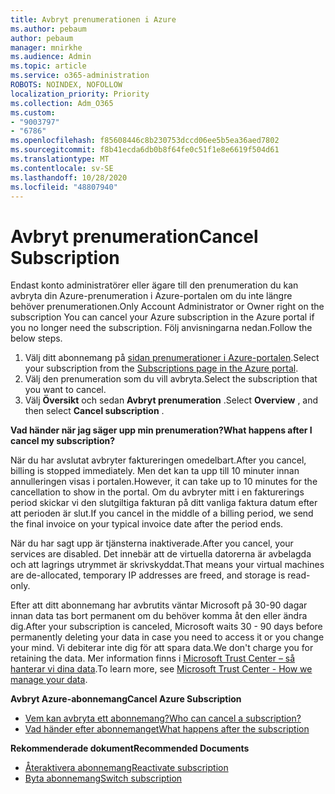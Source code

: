 ```yaml
---
title: Avbryt prenumerationen i Azure
ms.author: pebaum
author: pebaum
manager: mnirkhe
ms.audience: Admin
ms.topic: article
ms.service: o365-administration
ROBOTS: NOINDEX, NOFOLLOW
localization_priority: Priority
ms.collection: Adm_O365
ms.custom:
- "9003797"
- "6786"
ms.openlocfilehash: f85608446c8b230753dccd06ee5b5ea36aed7802
ms.sourcegitcommit: f8b41ecda6db0b8f64fe0c51f1e8e6619f504d61
ms.translationtype: MT
ms.contentlocale: sv-SE
ms.lasthandoff: 10/28/2020
ms.locfileid: "48807940"
---
```

# <a name="cancel-subscription"></a><span data-ttu-id="7cd7b-102">Avbryt prenumeration</span><span class="sxs-lookup"><span data-stu-id="7cd7b-102">Cancel Subscription</span></span>

<span data-ttu-id="7cd7b-103">Endast konto administratörer eller ägare till den prenumeration du kan avbryta din Azure-prenumeration i Azure-portalen om du inte längre behöver prenumerationen.</span><span class="sxs-lookup"><span data-stu-id="7cd7b-103">Only Account Administrator or Owner right on the subscription You can cancel your Azure subscription in the Azure portal if you no longer need the subscription.</span></span> <span data-ttu-id="7cd7b-104">Följ anvisningarna nedan.</span><span class="sxs-lookup"><span data-stu-id="7cd7b-104">Follow the below steps.</span></span>

1. <span data-ttu-id="7cd7b-105">Välj ditt abonnemang på [sidan prenumerationer i Azure-portalen](https://portal.azure.com/#blade/Microsoft_Azure_Billing/SubscriptionsBlade).</span><span class="sxs-lookup"><span data-stu-id="7cd7b-105">Select your subscription from the [Subscriptions page in the Azure portal](https://portal.azure.com/#blade/Microsoft_Azure_Billing/SubscriptionsBlade).</span></span>
2. <span data-ttu-id="7cd7b-106">Välj den prenumeration som du vill avbryta.</span><span class="sxs-lookup"><span data-stu-id="7cd7b-106">Select the subscription that you want to cancel.</span></span>
3. <span data-ttu-id="7cd7b-107">Välj **Översikt** och sedan **Avbryt prenumeration** .</span><span class="sxs-lookup"><span data-stu-id="7cd7b-107">Select **Overview** , and then select **Cancel subscription** .</span></span>

<span data-ttu-id="7cd7b-108">**Vad händer när jag säger upp min prenumeration?**</span><span class="sxs-lookup"><span data-stu-id="7cd7b-108">**What happens after I cancel my subscription?**</span></span>

<span data-ttu-id="7cd7b-109">När du har avslutat avbryter faktureringen omedelbart.</span><span class="sxs-lookup"><span data-stu-id="7cd7b-109">After you cancel, billing is stopped immediately.</span></span> <span data-ttu-id="7cd7b-110">Men det kan ta upp till 10 minuter innan annulleringen visas i portalen.</span><span class="sxs-lookup"><span data-stu-id="7cd7b-110">However, it can take up to 10 minutes for the cancellation to show in the portal.</span></span> <span data-ttu-id="7cd7b-111">Om du avbryter mitt i en fakturerings period skickar vi den slutgiltiga fakturan på ditt vanliga faktura datum efter att perioden är slut.</span><span class="sxs-lookup"><span data-stu-id="7cd7b-111">If you cancel in the middle of a billing period, we send the final invoice on your typical invoice date after the period ends.</span></span>

<span data-ttu-id="7cd7b-112">När du har sagt upp är tjänsterna inaktiverade.</span><span class="sxs-lookup"><span data-stu-id="7cd7b-112">After you cancel, your services are disabled.</span></span> <span data-ttu-id="7cd7b-113">Det innebär att de virtuella datorerna är avbelagda och att lagrings utrymmet är skrivskyddat.</span><span class="sxs-lookup"><span data-stu-id="7cd7b-113">That means your virtual machines are de-allocated, temporary IP addresses are freed, and storage is read-only.</span></span>

<span data-ttu-id="7cd7b-114">Efter att ditt abonnemang har avbrutits väntar Microsoft på 30-90 dagar innan data tas bort permanent om du behöver komma åt den eller ändra dig.</span><span class="sxs-lookup"><span data-stu-id="7cd7b-114">After your subscription is canceled, Microsoft waits 30 - 90 days before permanently deleting your data in case you need to access it or you change your mind.</span></span> <span data-ttu-id="7cd7b-115">Vi debiterar inte dig för att spara data.</span><span class="sxs-lookup"><span data-stu-id="7cd7b-115">We don't charge you for retaining the data.</span></span> <span data-ttu-id="7cd7b-116">Mer information finns i [Microsoft Trust Center – så hanterar vi dina data](https://go.microsoft.com/fwLink/p/?LinkID=822930&clcid=0x409).</span><span class="sxs-lookup"><span data-stu-id="7cd7b-116">To learn more, see [Microsoft Trust Center - How we manage your data](https://go.microsoft.com/fwLink/p/?LinkID=822930&clcid=0x409).</span></span>

<span data-ttu-id="7cd7b-117">**Avbryt Azure-abonnemang**</span><span class="sxs-lookup"><span data-stu-id="7cd7b-117">**Cancel Azure Subscription**</span></span>

- [<span data-ttu-id="7cd7b-118">Vem kan avbryta ett abonnemang?</span><span class="sxs-lookup"><span data-stu-id="7cd7b-118">Who can cancel a subscription?</span></span>](https://docs.microsoft.com/azure/billing/billing-how-to-cancel-azure-subscription?WT.mc_id=Portal-Microsoft_Azure_Support#who-can-cancel-a-subscription)
- [<span data-ttu-id="7cd7b-119">Vad händer efter abonnemanget</span><span class="sxs-lookup"><span data-stu-id="7cd7b-119">What happens after the subscription</span></span>](https://docs.microsoft.com/azure/billing/billing-how-to-cancel-azure-subscription?WT.mc_id=Portal-Microsoft_Azure_Support#what-happens-after-i-cancel-my-subscription)

<span data-ttu-id="7cd7b-120">**Rekommenderade dokument**</span><span class="sxs-lookup"><span data-stu-id="7cd7b-120">**Recommended Documents**</span></span>

- [<span data-ttu-id="7cd7b-121">Återaktivera abonnemang</span><span class="sxs-lookup"><span data-stu-id="7cd7b-121">Reactivate subscription</span></span>](https://docs.microsoft.com/azure/billing/billing-how-to-cancel-azure-subscription?WT.mc_id=Portal-Microsoft_Azure_Support#reactivate-subscription)
- [<span data-ttu-id="7cd7b-122">Byta abonnemang</span><span class="sxs-lookup"><span data-stu-id="7cd7b-122">Switch subscription</span></span>](https://docs.microsoft.com/azure/billing/billing-how-to-switch-azure-offer?WT.mc_id=Portal-Microsoft_Azure_Support)